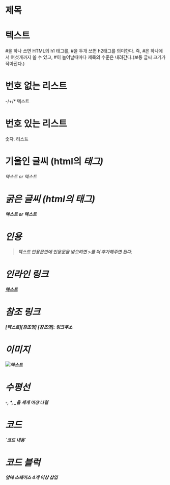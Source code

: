 # 제목
# 텍스트
#을 하나 쓰면 HTML의 h1 태그를, #을 두개 쓰면 h2태그를 의미한다.
즉, #은 하나에서 여섯개까지 쓸 수 있고, #이 늘어날때마다 제목의 수준은 내려간다.(보통 글씨 크기가 작아진다.)
# 번호 없는 리스트
-/+/* 텍스트
# 번호 있는 리스트
숫자. 리스트
# 기울인 글씨 (html의 <em>태그)
*텍스트* or _텍스트_
# 굵은 글씨 (html의 <strong>태그)
**텍스트** or __텍스트__
# 인용
> 텍스트
인용문안에 인용문을 넣으려면 >를 더 추가해주면 된다.
# 인라인 링크
[텍스트](링크주소)
# 참조 링크
[텍스트][참조명]
[참조명]: 링크주소
# 이미지
![텍스트](이미지링크)
# 수평선
-, *, _을 세개 이상 나열
# 코드
\`코드 내용\`
# 코드 블럭
앞에 스페이스 4개 이상 삽입

